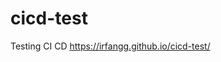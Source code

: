 # cicd-test
Testing CI CD
<a href='https://irfangg.github.io/cicd-test/'>https://irfangg.github.io/cicd-test/</a>

